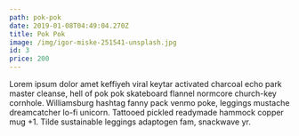 ```yaml
---
path: pok-pok
date: 2019-01-08T04:49:04.270Z
title: Pok Pok
image: /img/igor-miske-251541-unsplash.jpg
id: 3
price: 200
---
```

Lorem ipsum dolor amet keffiyeh viral keytar activated charcoal echo park master cleanse, hell of pok pok skateboard flannel normcore church-key cornhole. Williamsburg hashtag fanny pack venmo poke, leggings mustache dreamcatcher lo-fi unicorn. Tattooed pickled readymade hammock copper mug +1. Tilde sustainable leggings adaptogen fam, snackwave yr.
